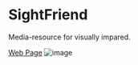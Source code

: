 # SightFriend
Media-resource for visually impared.

[Web Page](http://gois.sumy.ua) 
![image](https://github.com/dellancelod/SightFriend/assets/25131237/9631cfed-fab1-4446-923d-4bc64239ffb9)
